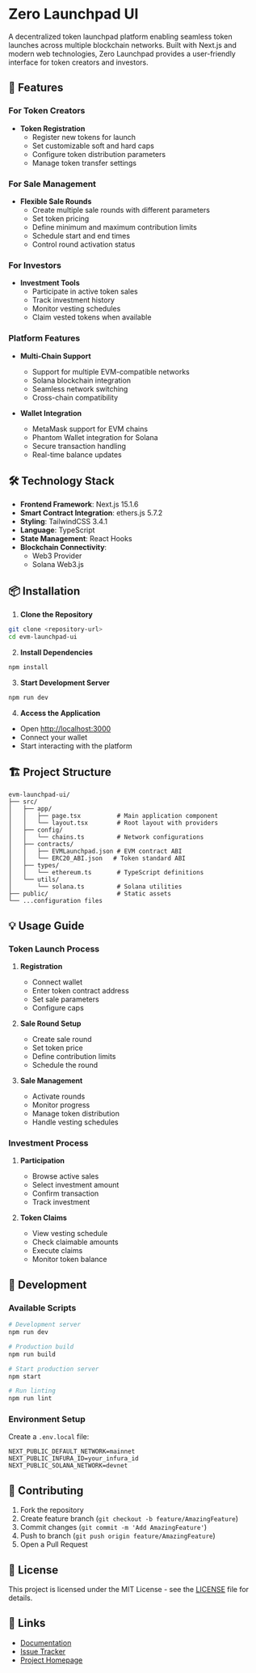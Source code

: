 # Zero Launchpad UI

A decentralized token launchpad platform enabling seamless token launches across multiple blockchain networks. Built with Next.js and modern web technologies, Zero Launchpad provides a user-friendly interface for token creators and investors.

## 🚀 Features

### For Token Creators
- **Token Registration**
  - Register new tokens for launch
  - Set customizable soft and hard caps
  - Configure token distribution parameters
  - Manage token transfer settings

### For Sale Management
- **Flexible Sale Rounds**
  - Create multiple sale rounds with different parameters
  - Set token pricing
  - Define minimum and maximum contribution limits
  - Schedule start and end times
  - Control round activation status

### For Investors
- **Investment Tools**
  - Participate in active token sales
  - Track investment history
  - Monitor vesting schedules
  - Claim vested tokens when available

### Platform Features
- **Multi-Chain Support**
  - Support for multiple EVM-compatible networks
  - Solana blockchain integration
  - Seamless network switching
  - Cross-chain compatibility

- **Wallet Integration**
  - MetaMask support for EVM chains
  - Phantom Wallet integration for Solana
  - Secure transaction handling
  - Real-time balance updates

## 🛠 Technology Stack

- **Frontend Framework**: Next.js 15.1.6
- **Smart Contract Integration**: ethers.js 5.7.2
- **Styling**: TailwindCSS 3.4.1
- **Language**: TypeScript
- **State Management**: React Hooks
- **Blockchain Connectivity**: 
  - Web3 Provider
  - Solana Web3.js

## 📦 Installation

1. **Clone the Repository**
```bash
git clone <repository-url>
cd evm-launchpad-ui
```

2. **Install Dependencies**
```bash
npm install
```

3. **Start Development Server**
```bash
npm run dev
```

4. **Access the Application**
- Open [http://localhost:3000](http://localhost:3000)
- Connect your wallet
- Start interacting with the platform

## 🏗 Project Structure

```
evm-launchpad-ui/
├── src/
│   ├── app/
│   │   ├── page.tsx          # Main application component
│   │   └── layout.tsx        # Root layout with providers
│   ├── config/
│   │   └── chains.ts         # Network configurations
│   ├── contracts/
│   │   ├── EVMLaunchpad.json # EVM contract ABI
│   │   └── ERC20_ABI.json   # Token standard ABI
│   ├── types/
│   │   └── ethereum.ts       # TypeScript definitions
│   └── utils/
│       └── solana.ts         # Solana utilities
├── public/                   # Static assets
└── ...configuration files
```

## 💡 Usage Guide

### Token Launch Process
1. **Registration**
   - Connect wallet
   - Enter token contract address
   - Set sale parameters
   - Configure caps

2. **Sale Round Setup**
   - Create sale round
   - Set token price
   - Define contribution limits
   - Schedule the round

3. **Sale Management**
   - Activate rounds
   - Monitor progress
   - Manage token distribution
   - Handle vesting schedules

### Investment Process
1. **Participation**
   - Browse active sales
   - Select investment amount
   - Confirm transaction
   - Track investment

2. **Token Claims**
   - View vesting schedule
   - Check claimable amounts
   - Execute claims
   - Monitor token balance

## 🔧 Development

### Available Scripts
```bash
# Development server
npm run dev

# Production build
npm run build

# Start production server
npm start

# Run linting
npm run lint
```

### Environment Setup
Create a `.env.local` file:
```env
NEXT_PUBLIC_DEFAULT_NETWORK=mainnet
NEXT_PUBLIC_INFURA_ID=your_infura_id
NEXT_PUBLIC_SOLANA_NETWORK=devnet
```

## 🤝 Contributing

1. Fork the repository
2. Create feature branch (`git checkout -b feature/AmazingFeature`)
3. Commit changes (`git commit -m 'Add AmazingFeature'`)
4. Push to branch (`git push origin feature/AmazingFeature`)
5. Open a Pull Request

## 📝 License

This project is licensed under the MIT License - see the [LICENSE](LICENSE) file for details.

## 🔗 Links

- [Documentation](docs/README.md)
- [Issue Tracker](issues)
- [Project Homepage](https://your-project-homepage.com)


